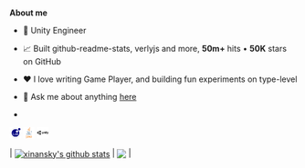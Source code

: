 <br />

**About me**

- 💼 Unity Engineer

- 📈 Built github-readme-stats, verlyjs and more, **50m+** hits • **50K** stars on GitHub

- ❤️ I love writing Game Player, and building fun experiments on type-level

- 💬 Ask me about anything [here](https://github.com/xinansky/xinansky/issues)
- 
<code><img height="20" alt="lua" src="https://raw.githubusercontent.com/github/explore/80688e429a7d4ef2fca1e82350fe8e3517d3494d/topics/lua/lua.png"></code>
<code><img height="20" alt="java" src="https://raw.githubusercontent.com/github/explore/80688e429a7d4ef2fca1e82350fe8e3517d3494d/topics/java/java.png"></code>
<code><img height="20" alt="unity" src="https://raw.githubusercontent.com/github/explore/80688e429a7d4ef2fca1e82350fe8e3517d3494d/topics/unity/unity.png"></code>

| <a href="https://github.com/xinansky/github-readme-stats"><img align="center" src="https://github-readme-stats.vercel.app/api?username=xinansky&show_icons=true&include_all_commits=true&theme=buefy&hide_border=true" alt="xinansky's github stats" /></a> 
| <a href="https://github.com/xinansky/github-readme-stats"><img align="center" src="https://github-readme-stats.vercel.app/api/top-langs/?username=xinansky&layout=compact&theme=buefy&hide_border=true" /></a> |
